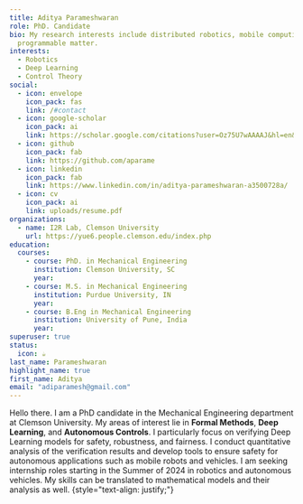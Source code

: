 ```yaml
---
title: Aditya Parameshwaran
role: PhD. Candidate
bio: My research interests include distributed robotics, mobile computing and
  programmable matter.
interests:
  - Robotics
  - Deep Learning
  - Control Theory
social:
  - icon: envelope
    icon_pack: fas
    link: /#contact
  - icon: google-scholar
    icon_pack: ai
    link: https://scholar.google.com/citations?user=Oz75U7wAAAAJ&hl=en&oi=ao
  - icon: github
    icon_pack: fab
    link: https://github.com/aparame
  - icon: linkedin
    icon_pack: fab
    link: https://www.linkedin.com/in/aditya-parameshwaran-a3500728a/
  - icon: cv
    icon_pack: ai
    link: uploads/resume.pdf
organizations:
  - name: I2R Lab, Clemson University
    url: https://yue6.people.clemson.edu/index.php
education:
  courses:
    - course: PhD. in Mechanical Engineering
      institution: Clemson University, SC
      year:
    - course: M.S. in Mechanical Engineering
      institution: Purdue University, IN
      year: 
    - course: B.Eng in Mechanical Engineering
      institution: University of Pune, India
      year: 
superuser: true
status:
  icon: ☕️
last_name: Parameshwaran
highlight_name: true
first_name: Aditya
email: "adiparamesh@gmail.com"
---
```


Hello there. I am a PhD candidate in the Mechanical Engineering department at Clemson University. My areas of interest lie in **Formal Methods**, **Deep Learning**, and **Autonomous Controls**. I particularly focus on verifying Deep Learning models for safety, robustness, and fairness. I conduct quantitative analysis of the verification results and develop tools to ensure safety for autonomous applications such as mobile robots and vehicles. I am seeking internship roles starting in the Summer of 2024 in robotics and autonomous vehicles. My skills can be translated to mathematical models and their analysis as well.
{style="text-align: justify;"}

